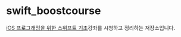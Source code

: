 # swift_boostcourse

[iOS 프로그래밍을 위한 스위프트 기초](https://boostcourse.org/mo122/joinLectures/38564)강좌를 시청하고 정리하는 저장소입니다.
